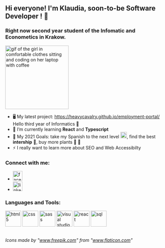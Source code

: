 ## Hi everyone! I'm Klaudia, soon-to-be Software Developer ! 👋
### Right now second year student of the Infomatic and Econometics in Krakow. 
<img src="https://media.giphy.com/media/PrhFiPMUxgPZZtpnk6/giphy.gif" width="200px" alt="gif of the girl in comfortable clothes sitting and coding on her laptop with coffee"/>

- 🖥️ My latest project: https://heavycavalry.github.io/employment-portal/ Hello third year of Informatics 💪
- 📝 I’m currently learning **React** and **Typescript** 
- 🏁 My 2021 Goals: take my Spanish to the next level <img src="https://images.emojiterra.com/google/android-11/128px/1f1ea-1f1f8.png" width="20px" alt=""/>, find the best **intership** 🤞, buy more plants 🌿 🤫
- ⚡ I really want to learn more about SEO and Web Accessibilty

### Connect with me:
- [<img src="https://image.flaticon.com/icons/png/512/1312/1312139.png" width="30px" alt="facebook"/>][facebook]
- [<img src="https://image.flaticon.com/icons/png/512/185/185964.png" width="30px" alt="linkedin"/>][linkedin]

### Languages and Tools:
<p float="left">
<img src="https://image.flaticon.com/icons/png/512/919/919827.png" width="50px" alt="html5"/>
<img src="https://image.flaticon.com/icons/png/512/919/919826.png" width="50px" alt="css"/>
<img src="https://image.flaticon.com/icons/png/512/919/919831.png" width="50px" alt="sass"/>
<img src="https://raw.githubusercontent.com/dhanishgajjar/vscode-icons/master/png/default_dark.png" width="50px" alt="visual studio code"/>
<img src="https://image.flaticon.com/icons/png/512/1260/1260667.png" width="50px" alt="react"/>
<img src="https://image.flaticon.com/icons/png/512/603/603201.png" width="50px" alt="sql"/>
</p>


[facebook]: https://www.facebook.com/klaudia.paluch.9
[linkedin]: https://www.linkedin.com/in/klaudia-paluch-11499b179/
</br>
*Icons made by "www.freepik.com" from "www.flaticon.com"*
